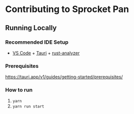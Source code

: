 # Contributing to Sprocket Pan

## Running Locally

### Recommended IDE Setup

- [VS Code](https://code.visualstudio.com/) + [Tauri](https://marketplace.visualstudio.com/items?itemName=tauri-apps.tauri-vscode) + [rust-analyzer](https://marketplace.visualstudio.com/items?itemName=rust-lang.rust-analyzer)

### Prerequisites

<https://tauri.app/v1/guides/getting-started/prerequisites/>

### How to run

1. `yarn`
2. `yarn run start`
